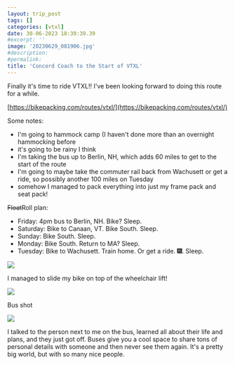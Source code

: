 ```yaml
---
layout: trip_post
tags: []
categories: [vtxl]
date: 30-06-2023 18:39:39.39
#excerpt: ''
image: '20230629_081906.jpg'
#description:
#permalink:
title: 'Concord Coach to the Start of VTXL'
---
```


Finally it's time to ride VTXL!! I've been looking forward to doing this route for a while.

[https://bikepacking.com/routes/vtxl/](https://bikepacking.com/routes/vtxl/)

Some notes:

- I'm going to hammock camp (I haven't done more than an overnight hammocking before
- it's going to be rainy I think
- I'm taking the bus up to Berlin, NH, which adds 60 miles to get to the start of the route
- I'm going to maybe take the commuter rail back from Wachusett or get a ride, so possibly another 100 miles on Tuesday
- somehow I managed to pack everything into just my frame pack and seat pack!

~~Float~~Roll plan:
- Friday: 4pm bus to Berlin, NH. Bike? Sleep.
- Saturday: Bike to Canaan, VT. Bike South. Sleep.
- Sunday: Bike South. Sleep.
- Monday: Bike South. Return to MA? Sleep.
- Tuesday: Bike to Wachusett. Train home. Or get a ride. 🎆. Sleep.

![](image57.png)

I managed to slide my bike on top of the wheelchair lift!

![](IMG_20230630_152302.jpg)

Bus shot

![](IMG_20230630_171504-01.jpeg)

I talked to the person next to me on the bus, learned all about their life and plans, and they just got off. Buses give you a cool space to share tons of personal details with someone and then never see them again. It's a pretty big world, but with so many nice people.